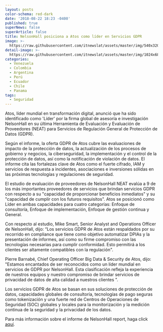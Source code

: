```yaml
---
layout: posts
color-schema: red-dark
date: '2018-08-22 18:23 -0400'
published: true
superNews: false
superArticle: false
title: NelsonHall posiciona a Atos como líder en Servicios GDPR
image: >-
  https://raw.githubusercontent.com/itnewslat/assets/master/img/540x320/GPDR-p.jpg
detail-image: >-
  https://raw.githubusercontent.com/itnewslat/assets/master/img/1024x680/GPDR-g.jpg
categories:
  - Venezuela
  - Colombia
  - Argentina
  - Perú
  - Ecuador
  - Chile
  - Panama
tags:
  - Seguridad
---
```

Atos, líder mundial en transformación digital, anunció que ha sido identificado como 'Líder' por la firma global de asesoría e investigación NelsonHall en su última Herramienta de Evaluación y Evaluación de Proveedores (NEAT) para Servicios de Regulación General de Protección de Datos (GDPR).

Según el informe, la oferta GDPR de Atos cubre las evaluaciones de impacto de la protección de datos, la actualización de los procesos de gobierno y negocios, la ciberseguridad, la implementación y el control de la protección de datos, así como la notificación de violación de datos. El informe cita las fortalezas clave de Atos como el fuerte cifrado, IAM y servicios de respuesta a incidentes, asociaciones e inversiones sólidas en las próximas tecnologías y regulaciones de seguridad.

El estudio de evaluación de proveedores de NelsonHall NEAT evalúa a 9 de los más importantes proveedores de servicios que brindan servicios GDPR con respecto a su "capacidad de proporcionar beneficios inmediatos" y su "capacidad de cumplir con los futuros requisitos". Atos se posicionó como Líder en ambas capacidades para cuatro categorías: Enfoque de consultoría, Enfoque de implementación, Enfoque de gestión continua y General.

Con respecto al estudio, Mike Smart, Senior Analyst and Operations Officer de NelsonHall, dijo: “Los servicios GDPR de Atos están respaldados por su recorrido en compliance que tiene como objetivo automatizar DPIAs y la presentación de informes, así como su firme compromiso con las tecnologías necesarias para cumplir conformidad. Esto permitirá a los clientes ser altamente compatibles con la regulación".

Pierre Barnabé, Chief Operating Officer Big Data & Security de Atos, dijo: "Estamos encantados de ser reconocidos como un líder mundial en servicios de GDPR por NelsonHall. Esta clasificación refleja la experiencia de nuestros equipos y nuestro compromiso de brindar servicios de privacidad de datos de alta calidad a nuestros clientes ".

Los servicios GDPR de Atos se basan en sus soluciones de protección de datos, capacidades globales de consultoría, tecnologías de pago seguras como tokenización y una fuerte red de Centros de Operaciones de Seguridad (SOC) globales y locales para la monitorización y la medición continua de la seguridad y la privacidad de los datos.

Para más información sobre el informe de NelsonHall report, haga click [aquí](https://research.nelson-hall.com/sourcing-expertise/it-services/managed-security-services/?avpage-views=article&id=80265&fv=1).